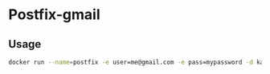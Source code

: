 # Postfix-gmail

## Usage
```bash
docker run --name=postfix -e user=me@gmail.com -e pass=mypassword -d kauden/postfix-gmail
```
